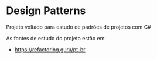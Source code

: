 # Design Patterns

Projeto voltado para estudo de padrões de projetos com C#

As fontes de estudo do projeto estão em:
- https://refactoring.guru/pt-br
